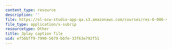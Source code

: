 ```yaml
---
content_type: resource
description: ''
file: https://ol-ocw-studio-app-qa.s3.amazonaws.com/courses/res-6-006-video-demonstrations-in-lasers-and-optics-spring-2008/ef56bff979905679bbfe33f63e792f51_95M4uD6WsSE.vtt
file_type: application/x-subrip
resourcetype: Other
title: 3play caption file
uid: ef56bff9-7990-5679-bbfe-33f63e792f51
---
```

